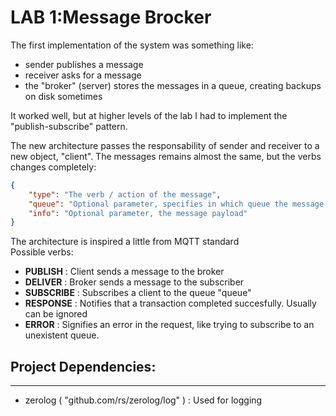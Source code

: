 # LAB 1:Message Brocker

The first implementation of the system was something like:
- sender publishes a message
- receiver asks for a message
- the "broker" (server) stores the messages in a queue, creating backups on disk sometimes

It worked well, but at higher levels of the lab I had to implement the "publish-subscribe" pattern.

The new architecture passes the responsability of sender and receiver to a new object, "client".
The messages remains almost the same, but the verbs changes completely:
```json
{
    "type": "The verb / action of the message",
    "queue": "Optional parameter, specifies in which queue the message will be published",
    "info": "Optional parameter, the message payload"
}
```
The architecture is inspired a little from MQTT standard  
Possible verbs:  
- **PUBLISH** : Client sends a message to the broker
- **DELIVER** : Broker sends a message to the subscriber
- **SUBSCRIBE** : Subscribes a client to the queue "queue"
- **RESPONSE** : Notifies that a transaction completed succesfully. Usually can be ignored
- **ERROR** : Signifies an error in the request, like trying to subscribe to an unexistent queue.


## Project Dependencies:
---
- zerolog ( "github.com/rs/zerolog/log" ) : Used for logging